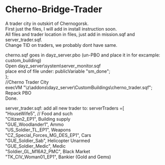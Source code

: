 # Cherno-Bridge-Trader
A trader city in outskirt of Chernogorsk. <Br /> 
First just the files, I will add in install instruction soon. <Br />
All files and trader location in files, just add in mission.sqf and server_trader.sqf. <Br />
Change TID on traders, we probably dont have same. <Br />

cherno.sqf goes in dayz_server.pbo (un-PBO and place it in for excample: custom_building)<br />
Open dayz_server\system\server_monitor.sqf <br />
place end of file under: 	publicVariable "sm_done"; <br />
}; <br />
//Cherno Trader City <br />
execVM  "\z\addons\dayz_server\CustomBuildings\cherno_trader.sqf";   <br />
Repack PBO <br />
Done. <br />

server_trader.sqf: add all new trader to: serverTraders =[  <br />
"HouseWife5",   // Food and such <br />
"Citizen2_EP1", Building supply <br />
"GUE_Woodlander1", Ammo  <br />
"US_Soldier_TL_EP1",  Weapons <br />
"CZ_Special_Forces_MG_DES_EP1", Cars   <br />
"GUE_Soldier_Sab", Helicopter Unarmed  <br />
"GUE_Soldier_Medic", Medic <Br />
"Soldier_GL_M16A2_PMC", Black Market  <br />
"TK_CIV_Woman01_EP1", Bankier (Gold and Gems)  <br />
